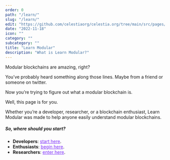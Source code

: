```yaml
---
order: 0
path: "/learn/"
slug: "/learn/"
edit: "https://github.com/celestiaorg/celestia.org/tree/main/src/pages/markdown-pages/learn/introduction.md"
date: "2022-11-18"
icon: ""
category: ""
subcategory: ""
title: "Learn Modular"
description: "What is Learn Modular?"
---
```


<head>
  <meta name="twitter:card" content="summary_large_image">
  <meta name="twitter:site" content="@CelestiaOrg">
  <meta name="twitter:creator" content="@likebeckett">
  <meta name="twitter:title" content="Learn Modular">
  <meta name="twitter:description" content="Welcome to learn modular, your go-to place to learn about modular blockchains and everything in between.">
  <meta name="twitter:image" content="https://raw.githubusercontent.com/celestiaorg/celestia.org/main/src/pages/markdown-pages/learn/images/learn-modular-twitter-card.png">
</head>

Modular blockchains are amazing, right?

You’ve probably heard something along those lines. Maybe from a friend or someone on twitter.

Now you’re trying to figure out what a modular blockchain is.

Well, this page is for you.

Whether you’re a developer, researcher, or a blockchain enthusiast, Learn Modular was made to help anyone easily understand modular blockchains.

##### So, where should you start?
- **Developers**: <a href="https://docs.celestia.org/concepts/how-celestia-works/introduction/" target="_blank" rel="noopener noreferrer" style="color:#7B2BF9;">start here</a>.
- **Enthusiasts**: <a href="https://celestia.org/learn/basics-of-modular-blockchains/modular-and-monolithic-blockchains/" target="_blank" rel="noopener noreferrer" style="color:#7B2BF9;">begin here</a>.
- **Researchers**: <a href="https://celestia.org/learn/sovereign-rollups/an-introduction/" target="_blank" rel="noopener noreferrer" style="color:#7B2BF9;">enter here</a>.
